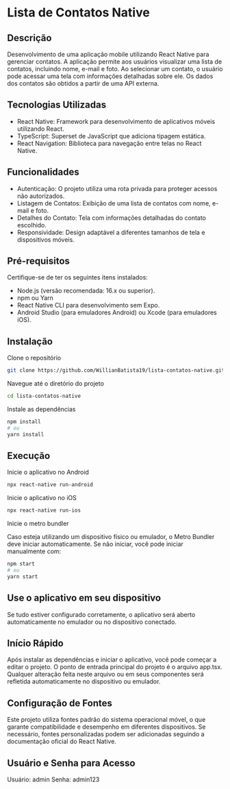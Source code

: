 # Lista de Contatos Native

## Descrição

Desenvolvimento de uma aplicação mobile utilizando React Native para gerenciar contatos. A aplicação permite aos usuários visualizar uma lista de contatos, incluindo nome, e-mail e foto. Ao selecionar um contato, o usuário pode acessar uma tela com informações detalhadas sobre ele. Os dados dos contatos são obtidos a partir de uma API externa.

## Tecnologias Utilizadas

- React Native: Framework para desenvolvimento de aplicativos móveis utilizando React.
- TypeScript: Superset de JavaScript que adiciona tipagem estática.
- React Navigation: Biblioteca para navegação entre telas no React Native.

## Funcionalidades

- Autenticação: O projeto utiliza uma rota privada para proteger acessos não autorizados.
- Listagem de Contatos: Exibição de uma lista de contatos com nome, e-mail e foto.
- Detalhes do Contato: Tela com informações detalhadas do contato escolhido.
- Responsividade: Design adaptável a diferentes tamanhos de tela e dispositivos móveis.

## Pré-requisitos

Certifique-se de ter os seguintes itens instalados:

- Node.js (versão recomendada: 16.x ou superior).
- npm ou Yarn
- React Native CLI para desenvolvimento sem Expo.
- Android Studio (para emuladores Android) ou Xcode (para emuladores iOS).

## Instalação

Clone o repositório
```bash
git clone https://github.com/WillianBatista19/lista-contatos-native.git
```

Navegue até o diretório do projeto
```bash
cd lista-contatos-native
```

Instale as dependências
```bash
npm install
# ou
yarn install
```

## Execução

Inicie o aplicativo no Android
```bash
npx react-native run-android
```

Inicie o aplicativo no iOS
```bash
npx react-native run-ios
```

Inicie o metro bundler

Caso esteja utilizando um dispositivo físico ou emulador, o Metro Bundler deve iniciar automaticamente. Se não iniciar, você pode iniciar manualmente com:
```bash
npm start
# ou
yarn start
```

## Use o aplicativo em seu dispositivo

Se tudo estiver configurado corretamente, o aplicativo será aberto automaticamente no emulador ou no dispositivo conectado.

## Início Rápido

Após instalar as dependências e iniciar o aplicativo, você pode começar a editar o projeto. O ponto de entrada principal do projeto é o arquivo app.tsx. Qualquer alteração feita neste arquivo ou em seus componentes será refletida automaticamente no dispositivo ou emulador.

## Configuração de Fontes

Este projeto utiliza fontes padrão do sistema operacional móvel, o que garante compatibilidade e desempenho em diferentes dispositivos. Se necessário, fontes personalizadas podem ser adicionadas seguindo a documentação oficial do React Native.

## Usuário e Senha para Acesso
Usuário: admin
Senha: admin123

